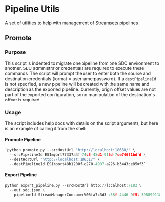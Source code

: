 # Pipeline Utils
A set of utilities to help with management of Streamsets pipelines.

## Promote
### Purpose
This script is indented to migrate one pipeline from one SDC environment to another. SDC administrator
credentials are required to execute these commands. The script will prompt the user to enter both
the source and destination credentials (format = username:password). If a `destPipelineId` is not 
specified, a new pipeline will be created with the same name and description as the exported pipeline.
Currently, origin offset values are not part of the exported configuration, so no manipulation of the
destination's offset is required.

### Usage
The script includes help docs with details on the script arguments, but here is an example of calling 
it from the shell:

#### Promote Pipeline
```python
`python promote.py --srcHostUrl "http://localhost:18630/" \
  --srcPipelineId ESImport77337a4f-74c5-45d1-91fd-7ce746f1bdfd \
  --destHostUrl "http://localhost:18631/" \
  --destPipelineId ESImport48b1200f-c270-4937-a226-b3443ce850f3` 
```
#### Export Pipeline

```python
python export_pipeline.py --srcHostUrl http://localhost:7183 \
  --out sdc.json \
  --pipelineId StreamManagerConsumerV06fa7c3d3-458f-4446-9f51-398899118b73 --creds 'user:pass'
```


